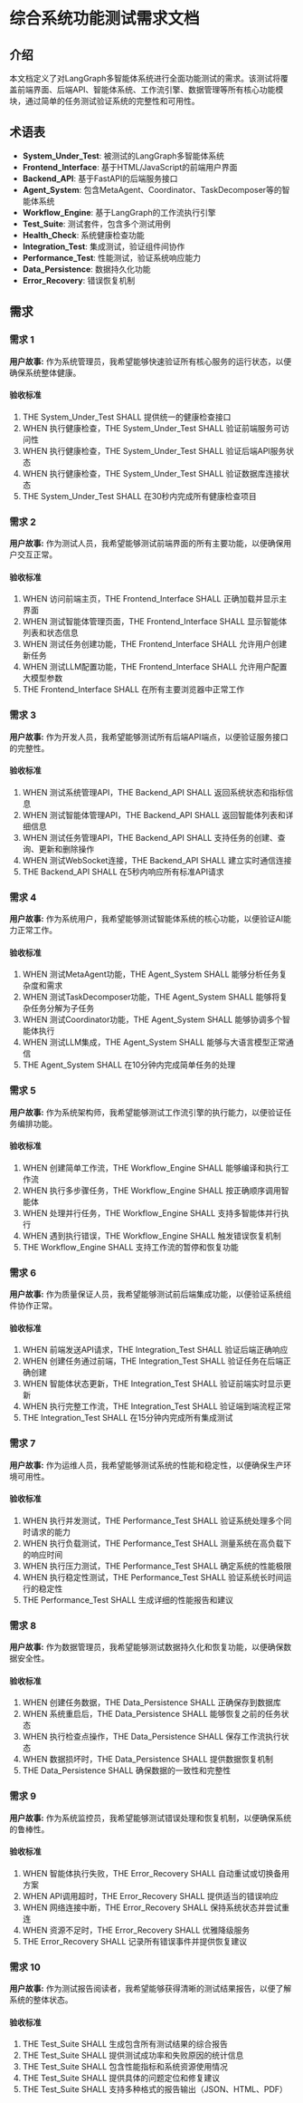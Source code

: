# 综合系统功能测试需求文档

## 介绍

本文档定义了对LangGraph多智能体系统进行全面功能测试的需求。该测试将覆盖前端界面、后端API、智能体系统、工作流引擎、数据管理等所有核心功能模块，通过简单的任务测试验证系统的完整性和可用性。

## 术语表

- **System_Under_Test**: 被测试的LangGraph多智能体系统
- **Frontend_Interface**: 基于HTML/JavaScript的前端用户界面
- **Backend_API**: 基于FastAPI的后端服务接口
- **Agent_System**: 包含MetaAgent、Coordinator、TaskDecomposer等的智能体系统
- **Workflow_Engine**: 基于LangGraph的工作流执行引擎
- **Test_Suite**: 测试套件，包含多个测试用例
- **Health_Check**: 系统健康检查功能
- **Integration_Test**: 集成测试，验证组件间协作
- **Performance_Test**: 性能测试，验证系统响应能力
- **Data_Persistence**: 数据持久化功能
- **Error_Recovery**: 错误恢复机制

## 需求

### 需求 1

**用户故事:** 作为系统管理员，我希望能够快速验证所有核心服务的运行状态，以便确保系统整体健康。

#### 验收标准

1. THE System_Under_Test SHALL 提供统一的健康检查接口
2. WHEN 执行健康检查，THE System_Under_Test SHALL 验证前端服务可访问性
3. WHEN 执行健康检查，THE System_Under_Test SHALL 验证后端API服务状态
4. WHEN 执行健康检查，THE System_Under_Test SHALL 验证数据库连接状态
5. THE System_Under_Test SHALL 在30秒内完成所有健康检查项目

### 需求 2

**用户故事:** 作为测试人员，我希望能够测试前端界面的所有主要功能，以便确保用户交互正常。

#### 验收标准

1. WHEN 访问前端主页，THE Frontend_Interface SHALL 正确加载并显示主界面
2. WHEN 测试智能体管理页面，THE Frontend_Interface SHALL 显示智能体列表和状态信息
3. WHEN 测试任务创建功能，THE Frontend_Interface SHALL 允许用户创建新任务
4. WHEN 测试LLM配置功能，THE Frontend_Interface SHALL 允许用户配置大模型参数
5. THE Frontend_Interface SHALL 在所有主要浏览器中正常工作

### 需求 3

**用户故事:** 作为开发人员，我希望能够测试所有后端API端点，以便验证服务接口的完整性。

#### 验收标准

1. WHEN 测试系统管理API，THE Backend_API SHALL 返回系统状态和指标信息
2. WHEN 测试智能体管理API，THE Backend_API SHALL 返回智能体列表和详细信息
3. WHEN 测试任务管理API，THE Backend_API SHALL 支持任务的创建、查询、更新和删除操作
4. WHEN 测试WebSocket连接，THE Backend_API SHALL 建立实时通信连接
5. THE Backend_API SHALL 在5秒内响应所有标准API请求

### 需求 4

**用户故事:** 作为系统用户，我希望能够测试智能体系统的核心功能，以便验证AI能力正常工作。

#### 验收标准

1. WHEN 测试MetaAgent功能，THE Agent_System SHALL 能够分析任务复杂度和需求
2. WHEN 测试TaskDecomposer功能，THE Agent_System SHALL 能够将复杂任务分解为子任务
3. WHEN 测试Coordinator功能，THE Agent_System SHALL 能够协调多个智能体执行
4. WHEN 测试LLM集成，THE Agent_System SHALL 能够与大语言模型正常通信
5. THE Agent_System SHALL 在10分钟内完成简单任务的处理

### 需求 5

**用户故事:** 作为系统架构师，我希望能够测试工作流引擎的执行能力，以便验证任务编排功能。

#### 验收标准

1. WHEN 创建简单工作流，THE Workflow_Engine SHALL 能够编译和执行工作流
2. WHEN 执行多步骤任务，THE Workflow_Engine SHALL 按正确顺序调用智能体
3. WHEN 处理并行任务，THE Workflow_Engine SHALL 支持多智能体并行执行
4. WHEN 遇到执行错误，THE Workflow_Engine SHALL 触发错误恢复机制
5. THE Workflow_Engine SHALL 支持工作流的暂停和恢复功能

### 需求 6

**用户故事:** 作为质量保证人员，我希望能够测试前后端集成功能，以便验证系统组件协作正常。

#### 验收标准

1. WHEN 前端发送API请求，THE Integration_Test SHALL 验证后端正确响应
2. WHEN 创建任务通过前端，THE Integration_Test SHALL 验证任务在后端正确创建
3. WHEN 智能体状态更新，THE Integration_Test SHALL 验证前端实时显示更新
4. WHEN 执行完整工作流，THE Integration_Test SHALL 验证端到端流程正常
5. THE Integration_Test SHALL 在15分钟内完成所有集成测试

### 需求 7

**用户故事:** 作为运维人员，我希望能够测试系统的性能和稳定性，以便确保生产环境可用性。

#### 验收标准

1. WHEN 执行并发测试，THE Performance_Test SHALL 验证系统处理多个同时请求的能力
2. WHEN 执行负载测试，THE Performance_Test SHALL 测量系统在高负载下的响应时间
3. WHEN 执行压力测试，THE Performance_Test SHALL 确定系统的性能极限
4. WHEN 执行稳定性测试，THE Performance_Test SHALL 验证系统长时间运行的稳定性
5. THE Performance_Test SHALL 生成详细的性能报告和建议

### 需求 8

**用户故事:** 作为数据管理员，我希望能够测试数据持久化和恢复功能，以便确保数据安全性。

#### 验收标准

1. WHEN 创建任务数据，THE Data_Persistence SHALL 正确保存到数据库
2. WHEN 系统重启后，THE Data_Persistence SHALL 能够恢复之前的任务状态
3. WHEN 执行检查点操作，THE Data_Persistence SHALL 保存工作流执行状态
4. WHEN 数据损坏时，THE Data_Persistence SHALL 提供数据恢复机制
5. THE Data_Persistence SHALL 确保数据的一致性和完整性

### 需求 9

**用户故事:** 作为系统监控员，我希望能够测试错误处理和恢复机制，以便确保系统的鲁棒性。

#### 验收标准

1. WHEN 智能体执行失败，THE Error_Recovery SHALL 自动重试或切换备用方案
2. WHEN API调用超时，THE Error_Recovery SHALL 提供适当的错误响应
3. WHEN 网络连接中断，THE Error_Recovery SHALL 保持系统状态并尝试重连
4. WHEN 资源不足时，THE Error_Recovery SHALL 优雅降级服务
5. THE Error_Recovery SHALL 记录所有错误事件并提供恢复建议

### 需求 10

**用户故事:** 作为测试报告阅读者，我希望能够获得清晰的测试结果报告，以便了解系统的整体状态。

#### 验收标准

1. THE Test_Suite SHALL 生成包含所有测试结果的综合报告
2. THE Test_Suite SHALL 提供测试成功率和失败原因的统计信息
3. THE Test_Suite SHALL 包含性能指标和系统资源使用情况
4. THE Test_Suite SHALL 提供具体的问题定位和修复建议
5. THE Test_Suite SHALL 支持多种格式的报告输出（JSON、HTML、PDF）